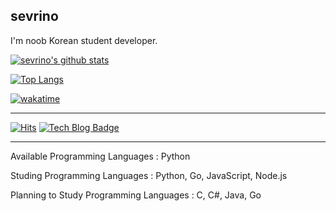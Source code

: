 sevrino
------
I'm noob Korean student developer.


[![sevrino's github stats](https://github-readme-stats.vercel.app/api?username=sevrino&show_icons=true&theme=gruvbox)](https://github.com/anuraghazra/github-readme-stats)

[![Top Langs](https://github-readme-stats.vercel.app/api/top-langs/?username=sevrino&layout=compact&theme=gruvbox)](https://github.com/anuraghazra/github-readme-stats)

[![wakatime](https://github-readme-stats.vercel.app/api/wakatime?username=sevrino&theme=gruvbox)](https://github.com/anuraghazra/github-readme-stats)

------
[![Hits](https://hits.seeyoufarm.com/api/count/incr/badge.svg?url=https%3A%2F%2Fgithub.com%2Fsevrino&count_bg=%2379C83D&title_bg=%23555555&icon=&icon_color=%23E7E7E7&title=hits&edge_flat=false)](https://hits.seeyoufarm.com)
[![Tech Blog Badge](http://img.shields.io/badge/-Tech%20blog-black?style=flat-square&logo=github&link=https://velog.io/@sevrino)](velog.io/@sevrino)

------
Available Programming Languages : Python

Studing Programming Languages : Python, Go, JavaScript, Node.js

Planning to Study Programming Languages : C, C#, Java, Go

